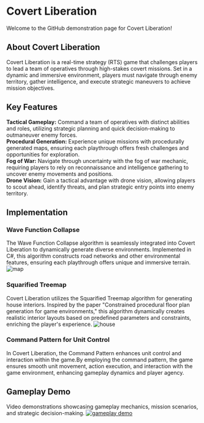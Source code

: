 # Covert Liberation
Welcome to the GitHub demonstration page for Covert Liberation!

## About Covert Liberation
Covert Liberation is a real-time strategy (RTS) game that challenges players to lead a team of operatives through high-stakes covert missions. Set in a dynamic and immersive environment, players must navigate through enemy territory, gather intelligence, and execute strategic maneuvers to achieve mission objectives.

## Key Features
**Tactical Gameplay:** Command a team of operatives with distinct abilities and roles, utilizing strategic planning and quick decision-making to outmaneuver enemy forces.<br />
**Procedural Generation:** Experience unique missions with procedurally generated maps, ensuring each playthrough offers fresh challenges and opportunities for exploration.<br />
**Fog of War:** Navigate through uncertainty with the fog of war mechanic, requiring players to rely on reconnaissance and intelligence gathering to uncover enemy movements and positions.<br />
**Drone Vision:** Gain a tactical advantage with drone vision, allowing players to scout ahead, identify threats, and plan strategic entry points into enemy territory.<br />

## Implementation

### Wave Function Collapse 
The Wave Function Collapse algorithm is seamlessly integrated into Covert Liberation to dynamically generate diverse environments. Implemented in C#, this algorithm constructs road networks and other environmental features, ensuring each playthrough offers unique and immersive terrain.
![map](https://github.com/Mr-Bronzodia/Swat/assets/81040884/799105b1-63f5-4df1-86e5-503a854d25ab)

### Squarified Treemap
Covert Liberation utilizes the Squarified Treemap algorithm for generating  house interiors. Inspired by the paper "Constrained procedural floor plan generation for game environments," this algorithm dynamically creates realistic interior layouts based on predefined parameters and constraints, enriching the player's experience.
![house](https://github.com/Mr-Bronzodia/Swat/assets/81040884/856b5801-f813-4dce-866c-2eb5fbc323ab)

### Command Pattern for Unit Control
In Covert Liberation, the Command Pattern enhances unit control and interaction within the game.By employing the command pattern, the game ensures smooth unit movement, action execution, and interaction with the game environment, enhancing gameplay dynamics and player agency.

## Gameplay Demo
Video demonstrations showcasing gameplay mechanics, mission scenarios, and strategic decision-making.
[![gameplay demo](https://img.youtube.com/vi/8iJdV0dyp34/0.jpg)](https://www.youtube.com/watch?v=8iJdV0dyp34)


